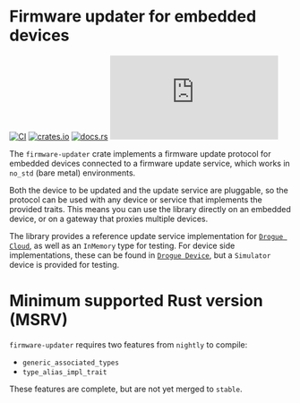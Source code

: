 # Firmware updater for embedded devices

[![CI](https://github.com/drogue-iot/firmware-updater/actions/workflows/ci.yaml/badge.svg)](https://github.com/drogue-iot/firmware-updater/actions/workflows/ci.yaml)
[![crates.io](https://img.shields.io/crates/v/firmware-updater.svg)](https://crates.io/crates/firmware-updater)
[![docs.rs](https://docs.rs/firmware-updater/badge.svg)](https://docs.rs/firmware-updater)
[![Matrix](https://img.shields.io/matrix/drogue-iot:matrix.org)](https://matrix.to/#/#drogue-iot:matrix.org)

The `firmware-updater` crate implements a firmware update protocol for embedded devices connected to a firmware update service, which works in `no_std` (bare metal) environments.

Both the device to be updated and the update service are pluggable, so the protocol can be used with any device or service that implements the provided traits. This means you can use the library directly on an embedded device, or on a gateway that proxies multiple devices.

The library provides a reference update service implementation for [`Drogue Cloud`](https://github.com/drogue-iot/drogue-ajour), as well as an `InMemory` type for testing. For device side implementations, these can be found in [`Drogue Device`](https://github.com/drogue-iot/drogue-device), but a `Simulator` device is provided for testing.

# Minimum supported Rust version (MSRV)

`firmware-updater` requires two features from `nightly` to compile:

* `generic_associated_types`
* `type_alias_impl_trait`

These features are complete, but are not yet merged to `stable`.
